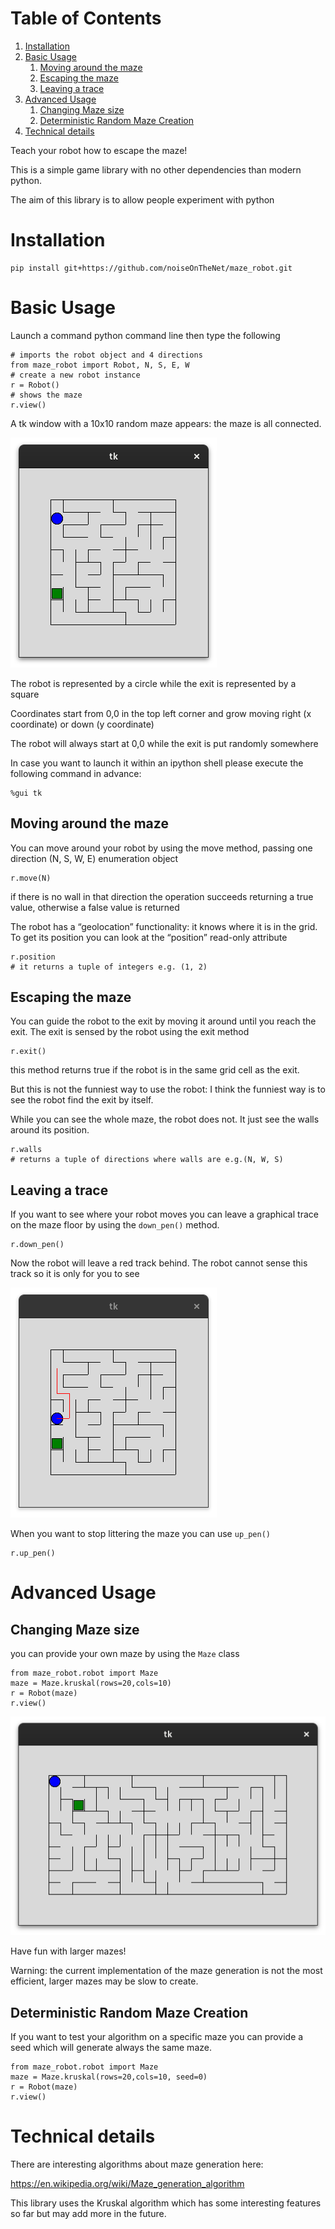 
# Table of Contents

1.  [Installation](#org0a5a374)
2.  [Basic Usage](#org5b203fc)
    1.  [Moving around the maze](#org973cce3)
    2.  [Escaping the maze](#orgd77c125)
    3.  [Leaving a trace](#orge77e2aa)
3.  [Advanced Usage](#orgd5431a0)
    1.  [Changing Maze size](#orgd9775e2)
    2.  [Deterministic Random Maze Creation](#org017f811)
4.  [Technical details](#org9578c1a)

Teach your robot how to escape the maze!

This is a simple game library with no other dependencies than modern python.

The aim of this library is to allow people experiment with python


<a id="org0a5a374"></a>

# Installation

    pip install git+https://github.com/noiseOnTheNet/maze_robot.git


<a id="org5b203fc"></a>

# Basic Usage

Launch a command python command line then type the following

    # imports the robot object and 4 directions
    from maze_robot import Robot, N, S, E, W
    # create a new robot instance
    r = Robot()
    # shows the maze
    r.view()

A tk window with a 10x10 random maze appears: the maze is all connected.

![img](doc/maze0.png)

The robot is represented by a circle while the exit is represented by a square

Coordinates start from 0,0 in the top left corner and grow moving right (x coordinate) or down (y coordinate)

The robot will always start at 0,0 while the exit is put randomly somewhere

In case you want to launch it within an ipython shell please execute the
following command in advance:

    %gui tk


<a id="org973cce3"></a>

## Moving around the maze

You can move around your robot by using the move method, passing one direction (N, S, W, E)
enumeration object

    r.move(N)

if there is no wall in that direction the operation succeeds returning a true
value, otherwise a false value is returned

The robot has a &ldquo;geolocation&rdquo; functionality: it knows where it is in the grid.
To get its position you can look at the &ldquo;position&rdquo; read-only attribute

    r.position
    # it returns a tuple of integers e.g. (1, 2)


<a id="orgd77c125"></a>

## Escaping the maze

You can guide the robot to the exit by moving it around until you reach the exit.
The exit is sensed by the robot using the exit method

    r.exit()

this method returns true if the robot is in the same grid cell as the exit.

But this is not the funniest way to use the robot: I think the funniest way is
to see the robot find the exit by itself.

While you can see the whole maze, the robot does not. It just see the walls
around its position.

    r.walls
    # returns a tuple of directions where walls are e.g.(N, W, S)


<a id="orge77e2aa"></a>

## Leaving a trace

If you want to see where your robot moves you can leave a graphical trace on the
maze floor by using the `down_pen()` method.

    r.down_pen()

Now the robot will leave a red track behind. The robot cannot sense this track
so it is only for you to see

![img](doc/maze1.png)

When you want to stop littering the maze you can use `up_pen()`

    r.up_pen()


<a id="orgd5431a0"></a>

# Advanced Usage


<a id="orgd9775e2"></a>

## Changing Maze size

you can provide your own maze by using the `Maze` class

    from maze_robot.robot import Maze
    maze = Maze.kruskal(rows=20,cols=10)
    r = Robot(maze)
    r.view()

![img](doc/maze2.png)

Have fun with larger mazes!

Warning: the current implementation of the maze generation is not the most efficient, larger mazes may be slow to create.


<a id="org017f811"></a>

## Deterministic Random Maze Creation

If you want to test your algorithm on a specific maze you can provide a seed
which will generate always the same maze.

    from maze_robot.robot import Maze
    maze = Maze.kruskal(rows=20,cols=10, seed=0)
    r = Robot(maze)
    r.view()


<a id="org9578c1a"></a>

# Technical details

There are interesting algorithms about maze generation here:

<https://en.wikipedia.org/wiki/Maze_generation_algorithm>

This library uses the Kruskal algorithm which has some interesting features so
far but may add more in the future.

